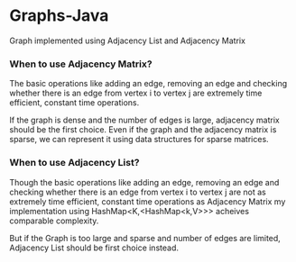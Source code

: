 # Graphs-Java

Graph implemented using Adjacency List and Adjacency Matrix


### When to use Adjacency Matrix?
The basic operations like adding an edge, removing an edge and checking whether there is an edge from vertex i to vertex j 
are extremely time efficient, constant time operations.

If the graph is dense and the number of edges is large, adjacency matrix should be the first choice. 
Even if the graph and the adjacency matrix is sparse, we can represent it using data structures for sparse matrices.

### When to use Adjacency List?
Though the basic operations like adding an edge, removing an edge and checking whether there is an edge from vertex i to vertex j 
are not as extremely time efficient, constant time operations as Adjacency Matrix my implementation using HashMap<K,<HashMap<k,V>>> acheives comparable complexity.

But if the Graph is too large and sparse and number of edges are limited, Adjacency List should be first choice instead.
